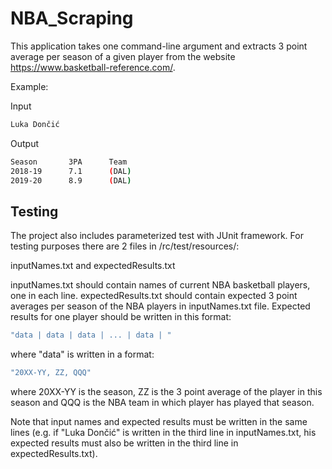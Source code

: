 # NBA_Scraping

This application takes one command-line argument and extracts 3 point average per season of a given player from the website https://www.basketball-reference.com/.

Example:

Input
```bash
Luka Dončić
```

Output
```bash
Season       3PA      Team
2018-19      7.1      (DAL)
2019-20      8.9      (DAL)
```








## Testing

The project also includes parameterized test with JUnit framework. For testing purposes there are 2 files in /rc/test/resources/:

inputNames.txt and
expectedResults.txt

inputNames.txt should contain names of current NBA basketball players, one in each line.
expectedResults.txt should contain expected 3 point averages per season of the NBA players in inputNames.txt file. Expected results for one player should be written in this format:
```bash
"data | data | data | ... | data | "
```
where "data" is written in a format:
```bash
"20XX-YY, ZZ, QQQ"
```
where 20XX-YY is the season, ZZ is the 3 point average of the player in this season and QQQ is the NBA team in which player has played that season.

Note that input names and expected results must be written in the same lines (e.g. if "Luka Dončić" is written in the third line in inputNames.txt, his expected results must also be written in the third line in expectedResults.txt).
